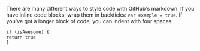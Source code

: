 There are many different ways to style code with GitHub's
markdown. If you have
inline code blocks, wrap them in backticks: `var example = true`. If you've got
a longer block of code, you can indent with four spaces:

    if (isAwesome) {
    return true
    }